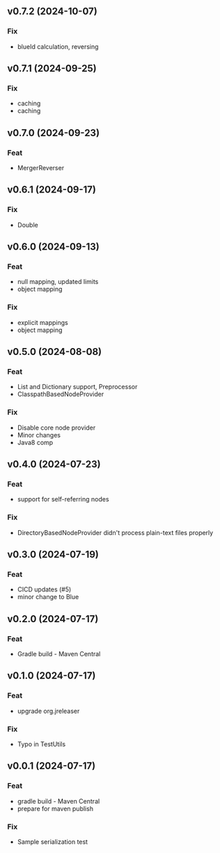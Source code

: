 ## v0.7.2 (2024-10-07)

### Fix

- blueId calculation, reversing

## v0.7.1 (2024-09-25)

### Fix

- caching
- caching

## v0.7.0 (2024-09-23)

### Feat

- MergerReverser

## v0.6.1 (2024-09-17)

### Fix

- Double

## v0.6.0 (2024-09-13)

### Feat

- null mapping, updated limits
- object mapping

### Fix

- explicit mappings
- object mapping

## v0.5.0 (2024-08-08)

### Feat

- List and Dictionary support, Preprocessor
- ClasspathBasedNodeProvider

### Fix

- Disable core node provider
- Minor changes
- Java8 comp

## v0.4.0 (2024-07-23)

### Feat

- support for self-referring nodes

### Fix

- DirectoryBasedNodeProvider didn't process plain-text files properly

## v0.3.0 (2024-07-19)

### Feat

- CICD updates (#5)
- minor change to Blue

## v0.2.0 (2024-07-17)

### Feat

- Gradle build - Maven Central

## v0.1.0 (2024-07-17)

### Feat

- upgrade org.jreleaser

### Fix

- Typo in TestUtils

## v0.0.1 (2024-07-17)

### Feat

- gradle build - Maven Central
- prepare for maven publish

### Fix

- Sample serialization test
